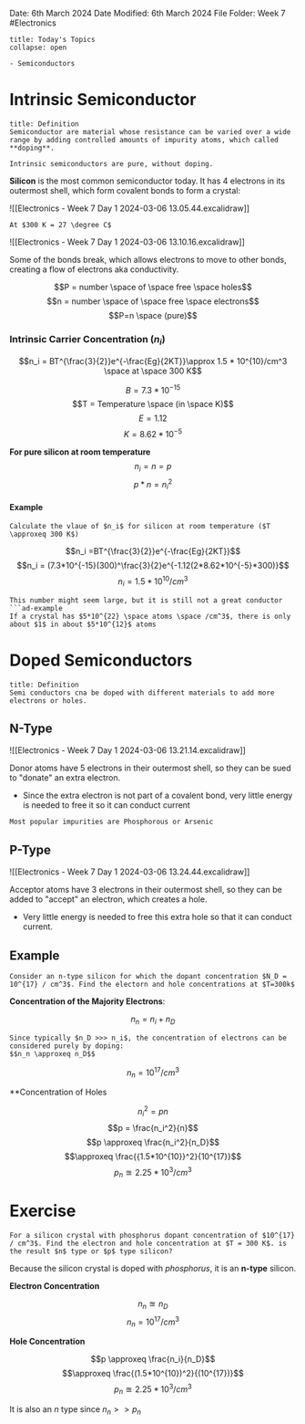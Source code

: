 Date: 6th March 2024
Date Modified: 6th March 2024
File Folder: Week 7
#Electronics

```ad-abstract
title: Today's Topics
collapse: open

- Semiconductors

```

# Intrinsic Semiconductor

```ad-summary
title: Definition
Semiconductor are material whose resistance can be varied over a wide range by adding controlled amounts of impurity atoms, which called **doping**.
```

```ad-note
Intrinsic semiconductors are pure, without doping.
```

**Silicon** is the most common semiconductor today. It has 4 electrons in its outermost shell, which form covalent bonds to form a crystal:

![[Electronics - Week 7 Day 1 2024-03-06 13.05.44.excalidraw]] 

```ad-note
At $300 K = 27 \degree C$
```

![[Electronics - Week 7 Day 1 2024-03-06 13.10.16.excalidraw]]

Some of the bonds break, which allows electrons to move to other bonds, creating a flow of electrons aka conductivity.

$$P = number \space of \space free \space holes$$
$$n = number \space of \space free \space electrons$$
$$P=n \space (pure)$$

### Intrinsic Carrier Concentration ($n_i$)

$$n_i = BT^{\frac{3}{2}}e^{-\frac{Eg}{2KT}}\approx 1.5 * 10^{10}/cm^3 \space at \space 300 K$$

$$B=7.3*10^{-15}$$
$$T = Temperature \space (in \space K)$$
$$E = 1.12$$
$$K = 8.62*10^{-5}$$

**For pure silicon at room temperature**
$$n_i = n = p$$
$$p*n=n^2_i$$
#### Example

```ad-question
Calculate the vlaue of $n_i$ for silicon at room temperature ($T \approxeq 300 K$)
```

$$n_i =BT^{\frac{3}{2}}e^{-\frac{Eg}{2KT}}$$
$$n_i = (7.3*10^{-15}(300)^\frac{3}{2}e^{-1.12(2*8.62*10^{-5}*300)}$$
$$n_i = 1.5 * 10^{10} / cm^3$$

```ad-note
This number might seem large, but it is still not a great conductor
```ad-example
If a crystal has $5*10^{22} \space atoms \space /cm^3$, there is only about $1$ in about $5*10^{12}$ atoms
```

# Doped Semiconductors

```ad-summary
title: Definition
Semi conductors cna be doped with different materials to add more electrons or holes.
```

## N-Type

![[Electronics - Week 7 Day 1 2024-03-06 13.21.14.excalidraw]]

Donor atoms have 5 electrons in their outermost shell, so they can be sued to "donate" an extra electron.
- Since the extra electron is not part of a covalent bond, very little energy is needed to free it so it can conduct current

```ad-note
Most popular impurities are Phosphorous or Arsenic
```

## P-Type

![[Electronics - Week 7 Day 1 2024-03-06 13.24.44.excalidraw]]

Acceptor atoms have 3 electrons in their outermost shell, so they can be added to "accept" an electron, which creates a hole.
- Very little energy is needed to free this extra hole so that it can conduct current.

## Example

```ad-question
Consider an n-type silicon for which the dopant concentration $N_D = 10^{17} / cm^3$. Find the electorn and hole concentrations at $T=300k$
```

**Concentration of the Majority Electrons**:

$$n_n = n_i + n_D$$

```ad-note
Since typically $n_D >>> n_i$, the concentration of electrons can be considered purely by doping:
$$n_n \approxeq n_D$$
```

$$n_n = 10^{17} / cm^3$$

**Concentration of Holes

$$n_i^2=pn$$
$$p = \frac{n_i^2}{n}$$
$$p \approxeq \frac{n_i^2}{n_D}$$
$$\approxeq \frac{{1.5*10^{10}}^2}{10^{17}}$$
$$p_n \approxeq 2.25 * 10^3 /cm^3$$

# Exercise

```ad-question
For a silicon crystal with phosphorus dopant concentration of $10^{17} / cm^3$. Find the electron and hole concentration at $T = 300 K$. is the result $n$ type or $p$ type silicon?
```

Because the silicon crystal is doped with *phosphorus*, it is an **n-type** silicon.

**Electron Concentration**

$$n_n \approxeq n_D$$
$$n_n = 10^{17} / cm^3$$

**Hole Concentration**

$$p \approxeq \frac{n_i}{n_D}$$
$$\approxeq  \frac{(1.5*10^{10})^2}{(10^{17})}$$
$$p_n \approxeq 2.25 * 10^3 / cm^3$$

It is also an $n$ type since $n_n >> p_n$





